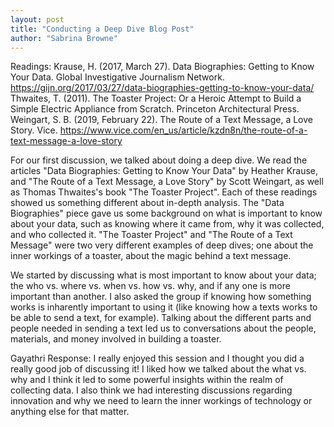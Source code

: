 ```yaml
---
layout: post
title: "Conducting a Deep Dive Blog Post"
author: "Sabrina Browne"
---
```


Readings:
Krause, H. (2017, March 27). Data Biographies: Getting to Know Your Data. Global Investigative Journalism Network. 
https://gijn.org/2017/03/27/data-biographies-getting-to-know-your-data/
Thwaites, T. (2011). The Toaster Project: Or a Heroic Attempt to Build a Simple Electric Appliance from Scratch. 
Princeton Architectural Press.
Weingart, S. B. (2019, February 22). The Route of a Text Message, a Love Story. Vice. 
https://www.vice.com/en_us/article/kzdn8n/the-route-of-a-text-message-a-love-story

For our first discussion, we talked about doing a deep dive. We read the articles "Data Biographies: Getting to Know 
Your Data" by Heather Krause, and "The Route of a Text Message, a Love Story" by Scott Weingart, as well as Thomas 
Thwaites's book "The Toaster Project". Each of these readings showed us something different about in-depth analysis.
The "Data Biographies" piece gave us some background on what is important to know about your data, such as knowing where
it came from, why it was collected, and who collected it. "The Toaster Project" and "The Route of a Text Message" were two
very different examples of deep dives; one about the inner workings of a toaster, about the magic behind a text message.

We started by discussing what is most important to know about your data; the who vs. where vs. when vs. how vs. why, and if
any one is more important than another. I also asked the group if knowing how something works is inharently important to using
it (like knowing how a texts works to be able to send a text, for example). Talking about the different parts and people needed
in sending a text led us to conversations about the people, materials, and money involved in building a toaster.


Gayathri Response:
I really enjoyed this session and I thought you did a really good job of discussing it! I liked how we talked about the what vs. why and I think it led to some powerful insights within the realm of collecting data. I also think we had interesting discussions regarding innovation and why we need to learn the inner workings of technology or anything else for that matter.
